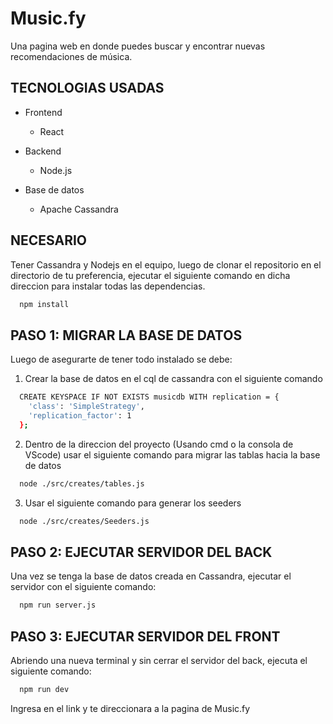 # Music.fy
Una pagina web en donde puedes buscar y encontrar nuevas recomendaciones de música.

## TECNOLOGIAS USADAS
- Frontend
  - React

- Backend
  - Node.js

- Base de datos
  - Apache Cassandra

## NECESARIO
Tener Cassandra y Nodejs en el equipo, luego de clonar el repositorio en el directorio de tu preferencia, ejecutar el siguiente comando en dicha direccion para instalar todas las dependencias.
  ```bash
    npm install
  ```

## PASO 1: MIGRAR LA BASE DE DATOS
Luego de asegurarte de tener todo instalado se debe:

1. Crear la base de datos en el cql de cassandra con el siguiente comando
  ```bash
    CREATE KEYSPACE IF NOT EXISTS musicdb WITH replication = {
      'class': 'SimpleStrategy',
      'replication_factor': 1
    };
  ```

2. Dentro de la direccion del proyecto (Usando cmd o la consola de VScode) usar el siguiente comando para migrar las tablas hacia la base de datos
  ```bash
    node ./src/creates/tables.js
  ```
  
3. Usar el siguiente comando para generar los seeders
  ```bash
    node ./src/creates/Seeders.js
  ```

  
## PASO 2: EJECUTAR SERVIDOR DEL BACK
Una vez se tenga la base de datos creada en Cassandra, ejecutar el servidor con el siguiente comando:
  ```bash
    npm run server.js
  ```

## PASO 3: EJECUTAR SERVIDOR DEL FRONT
Abriendo una nueva terminal y sin cerrar el servidor del back, ejecuta el siguiente comando:
  ```bash
    npm run dev
  ```
Ingresa en el link y te direccionara a la pagina de Music.fy